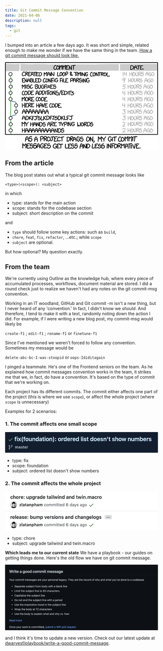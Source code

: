 ```yaml
---
title: Git Commit Message Convention
date: 2021-04-06
description: null
tags:
  - git
---
```


I bumped into an article a few days ago. It was short and simple, related enough to make me wonder if we have the same thing in the team. [How a git commit message should look like.](https://dev.to/i5han3/git-commit-message-convention-that-you-can-follow-1709)

![](assets/git-commit-message-convention_3e7f02ebed61d22e2cade0e4c3c9ed61_md5.webp)

## From the article

The blog post states out what a typical git commit message looks like

```plain_text
<type>(<scope>): <subject>
```

in which

* type: stands for the main action
* scope: stands for the codebase section
* subject: short description on the commit

and

* `type` should follow some key actions: such as `build`,
* `chore`, `feat`, `fix`, `refactor`, ...etc.; while `scope`
* `subject` are optional.

But how optional? My question exactly.

## From the team

We're currently using Outline as the knowledge hub, where every piece of accumulated processes, workflows, document material are stored. I did a round check just to realize we haven't had any notes on the git commit-msg convention.

Working in an IT woodland, GitHub and Git commit -m isn't a new thing, but I never heard of any 'convention.' In fact, I didn't know we *should*. And therefore, I tend to make it with a text, randomly noting down the action I did. For example, if I were writing a new blog post, my commit-msg would likely be

`create-f1` ; `edit-f1` ; `rename-f1` or `finetune-f1`

Since I've mentioned we weren't forced to follow any convention. Sometimes my message would be

`delete-abc-bc-I-was-stoopid` or `oops-Ididitagain`

I pinged a teammate. He's one of the Frontend seniors on the team. As he explained how commit messages convention works in the team, it strikes me that we, in fact, do have a convention. It's based on the type of commit that we're working on.

Each project has its different commits. The commit either affects one part of the project (this is where we use `scope`), or affect the whole project (where `scope` is unnecessary)

Examples for 2 scenarios:

### 1. The commit affects one small scope

![](assets/git-commit-message-convention_c3a26eeaa2a55880f60f0219fd54ecbe_md5.webp)

* type: fix
* scope: foundation
* subject: ordered list doesn't show numbers

### 2. The commit affects the whole project

![](assets/git-commit-message-convention_a0d2b484d0d87baddace0446623c0af0_md5.webp)

* type: chore
* subject: upgrade tailwind and twin.macro

**Which leads me to our current state**
We have a playbook - our guides on getting things done. Here's the old flow we have on git commit message.

![](assets/git-commit-message-convention_822a84298b02559d0d1224f7aa82e039_md5.webp)

and I think it's time to update a new version. Check out our latest update at [dwarvesf/playbook/write-a-good-commit-message](https://github.com/dwarvesf/playbook/blob/master/engineering/git.md#write-a-good-commit-message).

